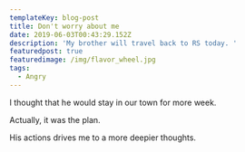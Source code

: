 ```yaml
---
templateKey: blog-post
title: Don't worry about me
date: 2019-06-03T00:43:29.152Z
description: 'My brother will travel back to RS today. '
featuredpost: true
featuredimage: /img/flavor_wheel.jpg
tags:
  - Angry
---
```

I thought that he would stay in our town for more week. 

Actually, it was the plan.

His actions drives me to a more deepier thoughts.
